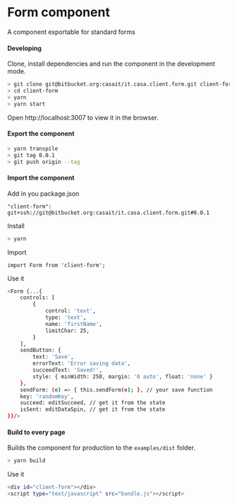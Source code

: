 # Form component
A component exportable for standard forms
#### Developing
Clone, install dependencies and run the component in the development mode.
```sh
> git clone git@bitbucket.org:casait/it.casa.client.form.git client-form
> cd client-form
> yarn
> yarn start
```
Open http://localhost:3007 to view it in the browser.
#### Export the component
```sh
> yarn transpile
> git tag 0.0.1
> git push origin --tag
```
#### Import the component
Add in you package.json

`"client-form": git+ssh://git@bitbucket.org:casait/it.casa.client.form.git#0.0.1`

Install
```sh
> yarn
```
Import

`import Form from 'client-form';`

Use it

```sh
<Form {...{
	controls: [
		{
			control: 'text',
			type: 'text',
			name: 'firstName',
			limitChar: 25,
		}
	],
	sendButton: {
		text: 'Save',
		errorText: 'Error saving data',
		succeedText: 'Saved!',
		style: { minWidth: 250, margin: '0 auto', float: 'none' }
	},
	sendForm: (e) => { this.sendForm(e); }, // your save function
	key: 'randomKey',
	succeed: editSucceed, // get it from the state
	isSent: editDataSpin, // get it from the state
}}/>
```
#### Build to every page
Builds the component for production to the `examples/dist` folder.
```sh
> yarn build
```
Use it

```sh
<div id="client-form"></div>
<script type="text/javascript" src="bundle.js"></script>
```
